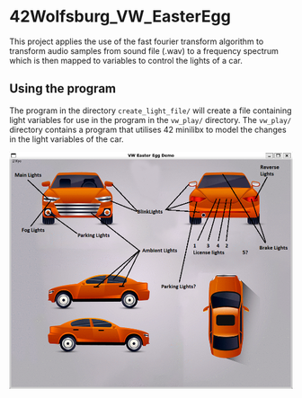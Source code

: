 # 42Wolfsburg_VW_EasterEgg
This project applies the use of the fast fourier transform algorithm to transform audio samples from sound file (.wav) to a frequency spectrum which is then mapped to variables to control the lights of a car.

## Using the program
The program in the directory ```create_light_file/``` will create a file containing light variables for use in the program in the ```vw_play/``` directory.
The ```vw_play/``` directory contains a program that utilises 42 minilibx to model the changes in the light variables of the car.

![alt text](https://github.com/De1iad/VW_Easter_Egg/blob/main/vw_play/images/car_light_mappings.png)
